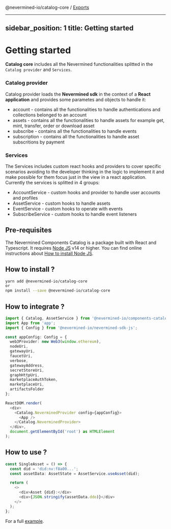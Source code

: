 @nevermined-io/catalog-core / [Exports](modules.md)

---
sidebar_position: 1
title: Getting started
---

# Getting started

**Catalog core** includes all the Nevermined functionalities splitted in the `Catalog provider` and `Services`.

### Catalog provider

Catalog provider loads the **Nevermined sdk** in the context of a **React application** and provides some parametes
and objects to handle it:

* account - contains all the functionalities to handle authentications and collections belonged to an account
* assets - contains all the functionalities to handle assets for example get, mint, transfer, order or download asset
* subscribe - contains all the functionalities to handle events
* subscription - contains all the functionalities to handle asset subscritions by payment

### Services

The Services includes custom react hooks and providers to cover specific scenarios avoiding to the developer thinking in the logic to implement it and make possible for them focus just in the view in a react application. Currently the services is splitted in 4 groups:

* AccountService - custom hooks and provider to handle user accounts and profiles
* AssetService - custom hooks to handle assets
* EventService - custom hooks to operate with events
* SubscribeService - custom hooks to handle event listeners

## Pre-requisites

The Nevermined Components Catalog is a package built with React and Typescript.
It requires [Node JS](https://nodejs.org/) v14 or higher. You can find online instructions about [How to install Node JS](https://nodejs.dev/learn/how-to-install-nodejs).

## How to install ?

```bash
yarn add @nevermined-io/catalog-core
or
npm install --save @nevermined-io/catalog-core
```

## How to integrate ?

```typescript
import { Catalog, AssetService } from '@nevermined-io/components-catalog';
import App from 'app';
import { Config } from '@nevermined-io/nevermined-sdk-js';

const appConfig: Config = {
  web3Provider: new Web3(window.ethereum),
  nodeUri,
  gatewayUri,
  faucetUri,
  verbose,
  gatewayAddress,
  secretStoreUri,
  graphHttpUri,
  marketplaceAuthToken,
  marketplaceUri,
  artifactsFolder
};

ReactDOM.render(
  <div>
    <Catalog.NeverminedProvider config={appConfig}>
      <App />
    </Catalog.NeverminedProvider>
  </div>,
  document.getElementById('root') as HTMLElement
);
```

## How to use ?

```typescript
const SingleAsset = () => {
  const did = 'did:nv:f8a00...';
  const assetData: AssetState = AssetService.useAsset(did);

  return (
    <>
      <div>Asset {did}:</div>
      <div>{JSON.stringify(assetData.ddo)}</div>
    </>
  );
};

```

For a full [example](https://github.com/nevermined-io/components-catalog/tree/main/example).
